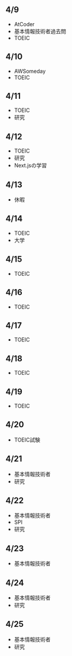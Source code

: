## 4/9<br>
  - AtCoder
  - 基本情報技術者過去問
  - TOEIC
  
## 4/10<br>
  - AWSomeday
  - TOEIC

## 4/11<br>
  - TOEIC
  - 研究

## 4/12<br>
  - TOEIC
  - 研究
  - Next.jsの学習

## 4/13<br>
  - 休暇

## 4/14<br>
  - TOEIC
  - 大学

## 4/15<br>
  - TOEIC

## 4/16<br>
  - TOEIC

## 4/17<br>
  - TOEIC

## 4/18<br>
  - TOEIC

## 4/19<br>
  - TOEIC

## 4/20<br>
  - TOEIC試験

## 4/21<br>
  - 基本情報技術者
  - 研究

## 4/22<br>
  - 基本情報技術者
  - SPI
  - 研究

## 4/23<br>
  - 基本情報技術者

## 4/24<br>
  - 基本情報技術者
  - 研究

## 4/25<br>
  - 基本情報技術者
  - 研究
